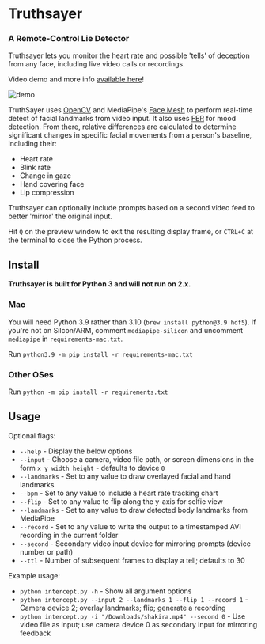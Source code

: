 # Truthsayer
### A Remote-Control Lie Detector

Truthsayer lets you monitor the heart rate and possible 'tells' of deception from any face, including live video calls or recordings.

Video demo and more info [available 
here](https://youtu.be/5q-BQ2Q_pqI)!

![demo](demo.png)

TruthSayer uses [OpenCV](https://github.com/opencv/opencv-python) and MediaPipe's [Face Mesh](https://google.github.io/mediapipe/solutions/face_mesh.html#python-solution-api) to perform real-time detect of facial landmarks from video input. It also uses [FER](https://pypi.org/project/fer/) for mood detection. From there, relative differences are calculated to determine significant changes in specific facial movements from a person's baseline, including their:

- Heart rate
- Blink rate
- Change in gaze
- Hand covering face
- Lip compression

Truthsayer can optionally include prompts based on a second video feed to better 'mirror' the original input.

Hit `Q` on the preview window to exit the resulting display frame, or 
`CTRL+C` at the terminal to close the Python process.

## Install

**Truthsayer is built for Python 3 and will not run on 2.x.**

### Mac 
You will need Python 3.9 rather than 3.10 (`brew install python@3.9 hdf5`). If you're not on Silcon/ARM, comment `mediapipe-silicon` and uncomment `mediapipe` in `requirements-mac.txt`.

Run `python3.9 -m pip install -r requirements-mac.txt`

### Other OSes

Run `python -m pip install -r requirements.txt`

## Usage

Optional flags:

- `--help` - Display the below options
- `--input` - Choose a camera, video file path, or screen dimensions in the form `x y width height` - defaults to device `0`
- `--landmarks` - Set to any value to draw overlayed facial and hand landmarks
- `--bpm` - Set to any value to include a heart rate tracking chart
- `--flip` - Set to any value to flip along the y-axis for selfie view
- `--landmarks` - Set to any value to draw detected body landmarks from MediaPipe
- `--record` - Set to any value to write the output to a timestamped AVI recording in the current folder
- `--second` - Secondary video input device for mirroring prompts (device number or path)
- `--ttl` - Number of subsequent frames to display a tell; defaults to 30

Example usage:

- `python intercept.py -h` - Show all argument options
- `python intercept.py --input 2 --landmarks 1 --flip 1 --record 1` - Camera device 2; overlay landmarks; flip; generate a recording
- `python intercept.py -i "/Downloads/shakira.mp4" --second 0` - Use video file as input; use camera device 0 as secondary input for mirroring feedback
